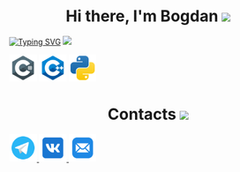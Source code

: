 <!--
**MazurBogdan7/MazurBogdan7** is a ✨ _special_ ✨ repository because its `README.md` (this file) appears on your GitHub profile.

Here are some ideas to get you started:

- 🔭 I’m currently working on ...
- 🌱 I’m currently learning ...
- 👯 I’m looking to collaborate on ...
- 🤔 I’m looking for help with ...
- 💬 Ask me about ...
- 📫 How to reach me: ...
- 😄 Pronouns: ...
- ⚡ Fun fact: ...
-->
<h1 align="center">Hi there, I'm Bogdan
<img src="https://emoji.discadia.com/emojis/a7530e7f-1453-40a7-affd-2777d738588a.GIF" height="32"/></h1>
<a href="https://git.io/typing-svg"><img src="https://readme-typing-svg.demolab.com?font=Fira+Code&pause=1000&width=435&lines=A+HARD+GOING+BACKENDER" alt="Typing SVG" /></a>
<img src="https://github.com/MazurBogdan7/github-stats-terminal-style-MazurB/blob/master/github_stats.svg"/>

<p>
  <img src="icons8-c-sharp-logo.svg" width="50" height="50"/>
  <img src="icons8-c++.svg" width="50" height="50"/>
  <img src="python-svgrepo-com.svg" width="50" height="50"/>
</p>
<h1 align="center">Contacts
<img src="https://emoji.discadia.com/emojis/6479c4b9-ada7-436b-bd88-0df792a3b872.png" height="32"/></h1>
<p>
  <a href="https://t.me/MazurB2">
    <img src="icons8-telegram.svg" width="50" height="50"/>
  </a>
  <a href="https://vk.com/bagdanmazur">
    <img src="icons8-vk.svg" width="50" height="50"/>
  </a>
  <a href="mailto:MazurB2777@yandex.ru">
    <img src="icons8-mail.svg" width="50" height="50"/>
  </a>
</p>
